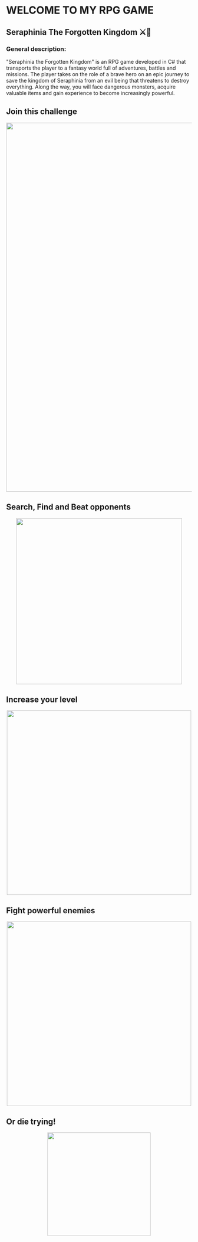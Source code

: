 #  WELCOME TO MY RPG GAME
## Seraphinia The Forgotten Kingdom ⚔️🏹
### General description:
"Seraphinia the Forgotten Kingdom" is an RPG game developed in C# that transports the player to a fantasy world full of adventures, battles and missions. The player takes on the role of a brave hero on an epic journey to save the kingdom of Seraphinia from an evil being that threatens to destroy everything. Along the way, you will face dangerous monsters, acquire valuable items and gain experience to become increasingly powerful.

## Join this challenge
<div align="center">
<img src="https://github.com/LeoMarxs/RPG-game-/assets/139794793/4c1d08d7-fc71-4d85-afab-9ed421592c83" width="1000px" />
</div>

## Search, Find and Beat opponents
<div align="center">
<img src="https://github.com/LeoMarxs/RPG-GAME/assets/139794793/44288506-a9e9-4324-a638-77fbb129f09a" width="450px" />
</div>

## Increase your level
<div align="center">
<img src="https://github.com/LeoMarxs/RPG-GAME/assets/139794793/8a7e23ee-c3bf-46fd-9aa1-30f59493cc55" width="500px" />
</div>

## Fight powerful enemies
<div align="center">
<img src="https://github.com/LeoMarxs/RPG-GAME/assets/139794793/664b038d-e8bb-4e84-87e3-347008e49e2d" width="500px" />
</div>

## Or die trying!
<div align="center">
<img src="https://github.com/LeoMarxs/RPG-GAME/assets/139794793/0df0c20a-ef05-42c4-975d-ce70de415473" width="280px" />
</div>
